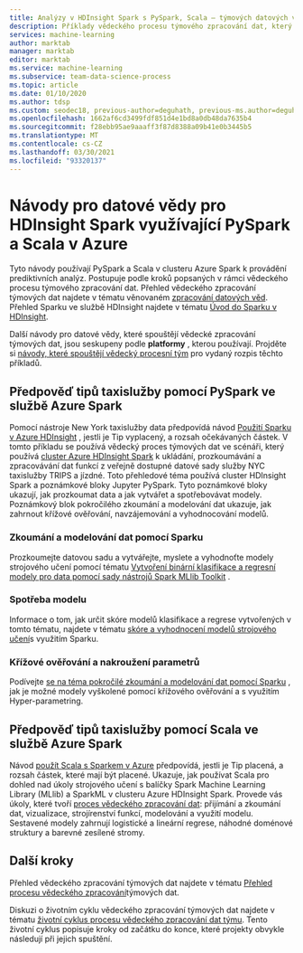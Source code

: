 ```yaml
---
title: Analýzy v HDInsight Spark s PySpark, Scala – týmových datových vědeckých procesů
description: Příklady vědeckého procesu týmového zpracování dat, který prochází používáním PySpark a Scala na Azure HDInsight Spark.
services: machine-learning
author: marktab
manager: marktab
editor: marktab
ms.service: machine-learning
ms.subservice: team-data-science-process
ms.topic: article
ms.date: 01/10/2020
ms.author: tdsp
ms.custom: seodec18, previous-author=deguhath, previous-ms.author=deguhath
ms.openlocfilehash: 1662af6cd3499fdf851d4e1bd8a0db48da7635b4
ms.sourcegitcommit: f28ebb95ae9aaaff3f87d8388a09b41e0b3445b5
ms.translationtype: MT
ms.contentlocale: cs-CZ
ms.lasthandoff: 03/30/2021
ms.locfileid: "93320137"
---
```

# <a name="hdinsight-spark-data-science-walkthroughs-using-pyspark-and-scala-on-azure"></a>Návody pro datové vědy pro HDInsight Spark využívající PySpark a Scala v Azure

Tyto návody používají PySpark a Scala v clusteru Azure Spark k provádění prediktivních analýz. Postupuje podle kroků popsaných v rámci vědeckého procesu týmového zpracování dat. Přehled vědeckého zpracování týmových dat najdete v tématu věnovaném [zpracování datových věd](overview.md). Přehled Sparku ve službě HDInsight najdete v tématu [Úvod do Sparku v HDInsight](../../hdinsight/spark/apache-spark-overview.md).

Další návody pro datové vědy, které spouštějí vědecké zpracování týmových dat, jsou seskupeny podle **platformy** , kterou používají. Projděte si [návody, které spouštějí vědecký procesní tým](walkthroughs.md) pro vydaný rozpis těchto příkladů.

## <a name="predict-taxi-tips-using-pyspark-on-azure-spark"></a>Předpověď tipů taxislužby pomocí PySpark ve službě Azure Spark

Pomocí nástroje New York taxislužby data předpovídá návod [Použití Sparku v Azure HDInsight](spark-overview.md) , jestli je Tip vyplacený, a rozsah očekávaných částek. V tomto příkladu se používá vědecký proces týmových dat ve scénáři, který používá [cluster Azure HDInsight Spark](https://azure.microsoft.com/services/hdinsight/) k ukládání, prozkoumávání a zpracovávání dat funkcí z veřejně dostupné datové sady služby NYC taxislužby TRIPS a jízdné. Toto přehledové téma používá cluster HDInsight Spark a poznámkové bloky Jupyter PySpark. Tyto poznámkové bloky ukazují, jak prozkoumat data a jak vytvářet a spotřebovávat modely. Poznámkový blok pokročilého zkoumání a modelování dat ukazuje, jak zahrnout křížové ověřování, navzájemování a vyhodnocování modelů.

### <a name="data-exploration-and-modeling-with-spark"></a>Zkoumání a modelování dat pomocí Sparku 
Prozkoumejte datovou sadu a vytvářejte, myslete a vyhodnoťte modely strojového učení pomocí tématu [Vytvoření binární klasifikace a regresní modely pro data pomocí sady nástrojů Spark MLlib Toolkit](spark-data-exploration-modeling.md) .

### <a name="model-consumption"></a>Spotřeba modelu
Informace o tom, jak určit skóre modelů klasifikace a regrese vytvořených v tomto tématu, najdete v tématu [skóre a vyhodnocení modelů strojového učení](spark-model-consumption.md)s využitím Sparku.

### <a name="cross-validation-and-hyperparameter-sweeping"></a>Křížové ověřování a nakroužení parametrů
Podívejte [se na téma pokročilé zkoumání a modelování dat pomocí Sparku](spark-advanced-data-exploration-modeling.md) , jak je možné modely vyškolené pomocí křížového ověřování a s využitím Hyper-parametring.


## <a name="predict-taxi-tips-using-scala-on-azure-spark"></a>Předpověď tipů taxislužby pomocí Scala ve službě Azure Spark

Návod [použít Scala s Sparkem v Azure](scala-walkthrough.md) předpovídá, jestli je Tip placená, a rozsah částek, které mají být placené. Ukazuje, jak používat Scala pro dohled nad úkoly strojového učení s balíčky Spark Machine Learning Library (MLlib) a SparkML v clusteru Azure HDInsight Spark. Provede vás úkoly, které tvoří [proces vědeckého zpracování dat](./index.yml): přijímání a zkoumání dat, vizualizace, strojírenství funkcí, modelování a využití modelu. Sestavené modely zahrnují logistické a lineární regrese, náhodné doménové struktury a barevné zesílené stromy.


## <a name="next-steps"></a>Další kroky

Přehled vědeckého zpracování týmových dat najdete v tématu [Přehled procesu vědeckého zpracování](overview.md)týmových dat.

Diskuzi o životním cyklu vědeckého zpracování týmových dat najdete v tématu [životní cyklus procesu vědeckého zpracování dat týmu](lifecycle.md). Tento životní cyklus popisuje kroky od začátku do konce, které projekty obvykle následují při jejich spuštění.